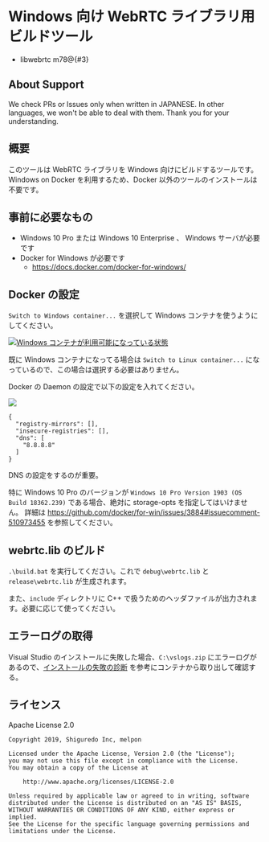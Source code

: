 # Windows 向け WebRTC ライブラリ用ビルドツール

- libwebrtc m78@{#3}

## About Support

We check PRs or Issues only when written in JAPANESE.
In other languages, we won't be able to deal with them. Thank you for your understanding.

## 概要

このツールは WebRTC ライブラリを Windows 向けにビルドするツールです。
Windows on Docker を利用するため、Docker 以外のツールのインストールは不要です。


## 事前に必要なもの

- Windows 10 Pro または Windows 10 Enterprise 、 Windows サーバが必要です
- Docker for Windows が必要です
    - https://docs.docker.com/docker-for-windows/

## Docker の設定

`Switch to Windows container...` を選択して Windows コンテナを使うようにしてください。

[![Windows コンテナが利用可能になっている状態](https://i.gyazo.com/6c60f2966bd1dbb2681369ac167f6153.png)](https://gyazo.com/6c60f2966bd1dbb2681369ac167f6153)

既に Windows コンテナになってる場合は `Switch to Linux container...` になっているので、この場合は選択する必要はありません。

Docker の Daemon の設定で以下の設定を入れてください。

[![](https://i.gyazo.com/2b4e0aa702fef4db50ea1c62b332153f.png)](https://gyazo.com/2b4e0aa702fef4db50ea1c62b332153f)

```
{
  "registry-mirrors": [],
  "insecure-registries": [],
  "dns": [
    "8.8.8.8"
  ]
}
```

DNS の設定をするのが重要。

特に Windows 10 Pro のバージョンが `Windows 10 Pro Version 1903 (OS Build 18362.239)` である場合、絶対に storage-opts を指定してはいけません。
詳細は https://github.com/docker/for-win/issues/3884#issuecomment-510973455 を参照してください。

## webrtc.lib のビルド

`.\build.bat` を実行してください。これで `debug\webrtc.lib` と `release\webrtc.lib` が生成されます。

また、`include` ディレクトリに C++ で扱うためのヘッダファイルが出力されます。必要に応じて使ってください。

## エラーログの取得

Visual Studio のインストールに失敗した場合、`C:\vslogs.zip` にエラーログがあるので、[インストールの失敗の診断](https://docs.microsoft.com/ja-jp/visualstudio/install/advanced-build-tools-container?view=vs-2019#diagnosing-install-failures) を参考にコンテナから取り出して確認する。


## ライセンス

Apache License 2.0

```
Copyright 2019, Shiguredo Inc, melpon

Licensed under the Apache License, Version 2.0 (the "License");
you may not use this file except in compliance with the License.
You may obtain a copy of the License at

    http://www.apache.org/licenses/LICENSE-2.0

Unless required by applicable law or agreed to in writing, software
distributed under the License is distributed on an "AS IS" BASIS,
WITHOUT WARRANTIES OR CONDITIONS OF ANY KIND, either express or implied.
See the License for the specific language governing permissions and
limitations under the License.
```

